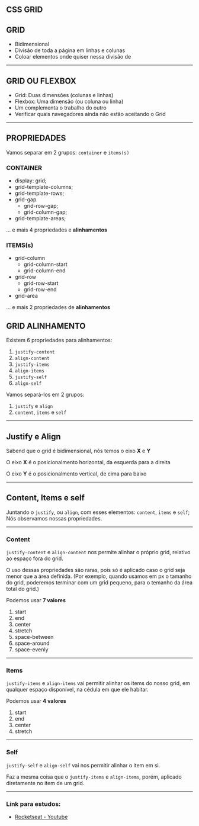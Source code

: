 ## CSS GRID

## GRID

- Bidimensional
- Divisão de toda a página em linhas e colunas
- Coloar elementos onde quiser nessa divisão de

---

## GRID OU FLEXBOX

- Grid: Duas dimensões (colunas e linhas)
- Flexbox: Uma dimensão (ou coluna ou linha)
- Um complementa o trabalho do outro
- Verificar quais navegadores ainda não estão aceitando o Grid

---

## PROPRIEDADES

Vamos separar em 2 grupos:
`container` e `items(s)`

### CONTAINER

- display: grid;
- grid-template-columns;
- grid-template-rows;
- grid-gap
  - grid-row-gap;
  - grid-column-gap;
- grid-template-areas;

... e mais 4 propriedades e **alinhamentos**

### ITEMS(s)

- grid-column
  - grid-column-start
  - grid-column-end
- grid-row
  - grid-row-start
  - grid-row-end
- grid-area

... e mais 2 propriedades de **alinhamentos**

## GRID ALINHAMENTO

Existem 6 propriedades para alinhamentos:
1. `justify-content`
2. `align-content`
3. `justify-items`
4. `align-items`
5. `justify-self`
6. `align-self`

Vamos separá-los em 2 grupos:
1. `justify` e `align`
2. `content`, `items` e `self`


---

## Justify e Align

Sabend que o grid é bidimensional, nós temos o eixo **X** e **Y**

O eixo **X** é o posicionalmento horizontal, da esquerda para a direita

O eixo **Y** é o posicionalmento vertical, de cima para baixo

---

## Content, Items e self

Juntando o `justify`, ou `align`, com esses elementos: `content`, `items` e `self`; Nós observamos nossas propriedades.

---

### Content

`justify-content` e `align-content` nos permite alinhar o próprio grid, relativo ao espaço fora do grid.

O uso dessas propriedades são raras, pois só é aplicado caso o grid seja menor que a área definida.
(Por exemplo, quando usamos em px o tamanho do grid, poderemos terminar com um grid pequeno, para o temanho da área total do grid.)

Podemos usar **7 valores**
1. start
2. end
3. center
4. stretch
5. space-between
6. space-around
7. space-evenly

--- 

### Items

`justify-items` e `align-items` vai permitir alinhar os items do nosso grid, em qualquer espaço disponível, na cédula em que ele habitar.

Podemos usar **4 valores**
1. start
2. end
3. center
4. stretch

---

### Self

`justify-self` e `align-self` vai nos permitir alinhar o item em si.

Faz a mesma coisa que o `justify-items` e `align-items`, porém, aplicado diretamente no item de um grid.

--- 

### Link para estudos:

* [Rocketseat - Youtube](https://youtu.be/HN1UjzRSdBk)
